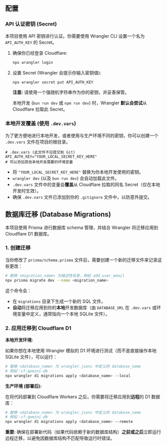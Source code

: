 
## 配置

### API 认证密钥 (Secret)

本项目使用 API 密钥进行认证。你需要使用 Wrangler CLI 设置一个名为 `API_AUTH_KEY` 的 Secret。

1.  确保你已经登录 Cloudflare:
    ```bash
    npx wrangler login
    ```
2.  设置 Secret (Wrangler 会提示你输入密钥值):
    ```bash
    npx wrangler secret put API_AUTH_KEY
    ```

    **注意:** 请使用一个强随机字符串作为你的密钥，并妥善保管。

    本地开发 (`bun run dev` 或 `npm run dev`) 时，Wrangler **默认会尝试**从 Cloudflare 拉取此 Secret。

### 本地开发覆盖 (使用 `.dev.vars`)

为了更方便地进行本地开发，或者使用与生产环境不同的密钥，你可以创建一个 `.dev.vars` 文件在项目的根目录。

```
# .dev.vars (此文件不应提交到 Git)
API_AUTH_KEY="YOUR_LOCAL_SECRET_KEY_HERE"
# 可以添加其他本地开发需要的环境变量
```

*   将 `"YOUR_LOCAL_SECRET_KEY_HERE"` 替换为你本地开发使用的密钥。
*   `wrangler dev` (以及 `bun run dev`) 会自动加载此文件。
*   `.dev.vars` 文件中的变量会**覆盖**从 Cloudflare 拉取的同名 Secret（仅在本地开发时生效）。
*   确保 `.dev.vars` 文件已添加到你的 `.gitignore` 文件中，以防意外提交。

## 数据库迁移 (Database Migrations)

本项目使用 Prisma 进行数据库 schema 管理，并结合 Wrangler 将迁移应用到 Cloudflare D1 数据库。

### 1. 创建迁移

当你修改了 `prisma/schema.prisma` 文件后，需要创建一个新的迁移文件来记录这些更改：

```bash
# 替换 <migration_name> 为描述性名称，例如 add_user_email
npx prisma migrate dev --name <migration_name>
```

这个命令会：
*   在 `migrations` 目录下生成一个新的 SQL 文件。
*   **自动**将迁移应用到你的**本地**开发数据库（由 `DATABASE_URL` 在 `.dev.vars` 或环境变量中定义，通常指向一个本地 SQLite 文件）。

### 2. 应用迁移到 Cloudflare D1

**本地开发环境:**

如果你想在本地使用 Wrangler 模拟的 D1 环境进行测试（而不是直接操作本地 SQLite 文件），可以运行：

```bash
# 替换 <database_name> 为 wrangler.jsonc 中定义的 database_name
# 例如：cf-gemini-db
npx wrangler d1 migrations apply <database_name> --local
```

**生产环境 (部署后):**

在将代码部署到 Cloudflare Workers 之后，你需要将迁移应用到**远程**的 D1 数据库：

```bash
# 替换 <database_name> 为 wrangler.jsonc 中定义的 database_name
# 例如：cf-gemini-db
npx wrangler d1 migrations apply <database_name> --remote
```

**重要:** 确保在部署新代码（如果代码依赖于新的数据库结构）**之前或之后**立即运行远程迁移，以避免因数据库结构不匹配导致运行时错误。
